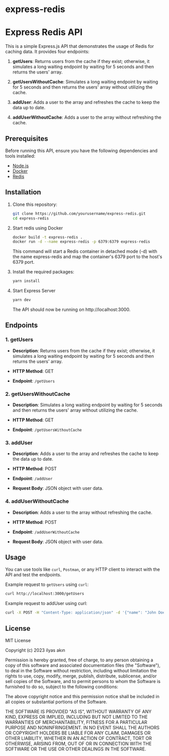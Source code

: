 # express-redis

# Express Redis API

This is a simple Express.js API that demonstrates the usage of Redis for caching data. It provides four endpoints:

1. **getUsers**: Returns users from the cache if they exist; otherwise, it simulates a long waiting endpoint by waiting for 5 seconds and then returns the users' array.

2. **getUsersWithoutCache**: Simulates a long waiting endpoint by waiting for 5 seconds and then returns the users' array without utilizing the cache.

3. **addUser**: Adds a user to the array and refreshes the cache to keep the data up to date.

4. **addUserWithoutCache**: Adds a user to the array without refreshing the cache.

## Prerequisites

Before running this API, ensure you have the following dependencies and tools installed:

- [Node.js](https://nodejs.org/)
- [Docker](https://www.docker.com/)
- [Redis](https://redis.io/)

## Installation

1. Clone this repository:

   ```bash
   git clone https://github.com/yourusername/express-redis.git
   cd express-redis
   ```
2. Start redis using Docker
   ```bash
   docker build -t express-redis .
   docker run -d --name express-redis -p 6379:6379 express-redis
   ```
   This command will start a Redis container in detached mode (-d) with the name express-redis and map the container's 6379 port to the host's 6379 port.
3. Install the required packages:
   ```bash
   yarn install
   ```
4. Start Express Server
   ```bash
   yarn dev
   ```
   The API should now be running on http://localhost:3000.

## Endpoints

### 1. getUsers

- **Description**: Returns users from the cache if they exist; otherwise, it simulates a long waiting endpoint by waiting for 5 seconds and then returns the users' array.

- **HTTP Method**: GET
- **Endpoint**: `/getUsers`

### 2. getUsersWithoutCache

- **Description**: Simulates a long waiting endpoint by waiting for 5 seconds and then returns the users' array without utilizing the cache.

- **HTTP Method**: GET
- **Endpoint**: `/getUsersWithoutCache`

### 3. addUser

- **Description**: Adds a user to the array and refreshes the cache to keep the data up to date.

- **HTTP Method**: POST
- **Endpoint**: `/addUser`
- **Request Body**: JSON object with user data.

### 4. addUserWithoutCache

- **Description**: Adds a user to the array without refreshing the cache.

- **HTTP Method**: POST
- **Endpoint**: `/addUserWithoutCache`
- **Request Body**: JSON object with user data.

## Usage

You can use tools like `curl`, `Postman`, or any HTTP client to interact with the API and test the endpoints.

Example request to `getUsers` using `curl`:

```bash
curl http://localhost:3000/getUsers
```

Example request to addUser using curl:

```bash
curl -X POST -H "Content-Type: application/json" -d '{"name": "John Doe", "email": "john@example.com", "age": 25}' http://localhost:3000/addUser
```

## License

MIT License

Copyright (c) 2023 ilyas akın

Permission is hereby granted, free of charge, to any person obtaining a copy
of this software and associated documentation files (the "Software"), to deal
in the Software without restriction, including without limitation the rights
to use, copy, modify, merge, publish, distribute, sublicense, and/or sell
copies of the Software, and to permit persons to whom the Software is
furnished to do so, subject to the following conditions:

The above copyright notice and this permission notice shall be included in all
copies or substantial portions of the Software.

THE SOFTWARE IS PROVIDED "AS IS", WITHOUT WARRANTY OF ANY KIND, EXPRESS OR
IMPLIED, INCLUDING BUT NOT LIMITED TO THE WARRANTIES OF MERCHANTABILITY,
FITNESS FOR A PARTICULAR PURPOSE AND NONINFRINGEMENT. IN NO EVENT SHALL THE
AUTHORS OR COPYRIGHT HOLDERS BE LIABLE FOR ANY CLAIM, DAMAGES OR OTHER
LIABILITY, WHETHER IN AN ACTION OF CONTRACT, TORT OR OTHERWISE, ARISING FROM,
OUT OF OR IN CONNECTION WITH THE SOFTWARE OR THE USE OR OTHER DEALINGS IN THE
SOFTWARE.

